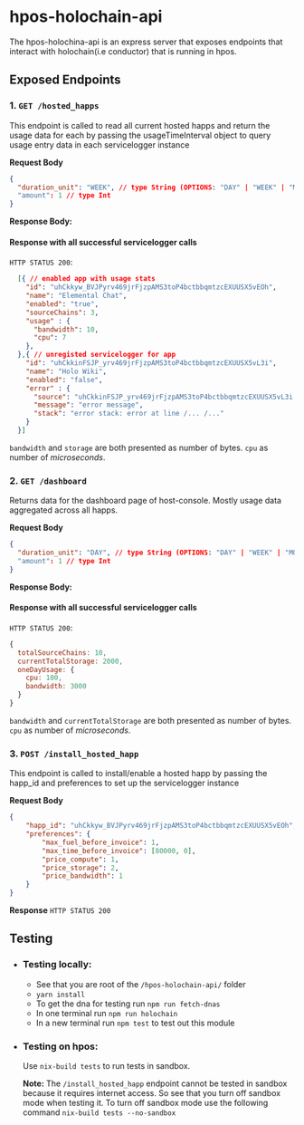 # hpos-holochain-api

The hpos-holochina-api is an express server that exposes endpoints that interact with holochain(i.e conductor) that is running in hpos.

## Exposed Endpoints

### 1. `GET /hosted_happs`
This endpoint is called to read all current hosted happs and return the usage data for each by passing the usageTimeInterval object to query usage entry data in each servicelogger instance

**Request Body**
```json
{
  "duration_unit": "WEEK", // type String (OPTIONS: "DAY" | "WEEK" | "MONTH" | "YEAR")
  "amount": 1 // type Int
}
```

**Response Body:**
#### Response with all successful servicelogger calls
`HTTP STATUS 200`:
```json
  [{ // enabled app with usage stats
    "id": "uhCkkyw_BVJPyrv469jrFjzpAMS3toP4bctbbqmtzcEXUUSX5vEOh",
    "name": "Elemental Chat",
    "enabled": "true",
    "sourceChains": 3,
    "usage" : {
      "bandwidth": 10,
      "cpu": 7
    },
  },{ // unregisted servicelogger for app
    "id": "uhCkkinFSJP_yrv469jrFjzpAMS3toP4bctbbqmtzcEXUUSX5vL3i",
    "name": "Holo Wiki",
    "enabled": "false",
    "error" : {
      "source": "uhCkkinFSJP_yrv469jrFjzpAMS3toP4bctbbqmtzcEXUUSX5vL3i::servicelogger",
      "message": "error message",
      "stack": "error stack: error at line /... /..."
    }
  }]
```
`bandwidth` and `storage` are both presented as number of bytes. `cpu` as number of *microseconds*.

### 2. `GET /dashboard`
Returns data for the dashboard page of host-console. Mostly usage data aggregated across all happs.

**Request Body**
```json
{
  "duration_unit": "DAY", // type String (OPTIONS: "DAY" | "WEEK" | "MONTH" | "YEAR")
  "amount": 1 // type Int
}
```

**Response Body:**
#### Response with all successful servicelogger calls
`HTTP STATUS 200`:
```javascript
{
  totalSourceChains: 10,
  currentTotalStorage: 2000,
  oneDayUsage: {
    cpu: 100,
    bandwidth: 3000
  }
}
```
`bandwidth` and `currentTotalStorage` are both presented as number of bytes. `cpu` as number of *microseconds*.

### 3. `POST /install_hosted_happ`
This endpoint is called to install/enable a hosted happ by passing the happ_id and preferences to set up the servicelogger instance

**Request Body**
```json
{
    "happ_id": "uhCkkyw_BVJPyrv469jrFjzpAMS3toP4bctbbqmtzcEXUUSX5vEOh",
    "preferences": {
        "max_fuel_before_invoice": 1,
        "max_time_before_invoice": [80000, 0],
        "price_compute": 1,
        "price_storage": 2,
        "price_bandwidth": 1
    }
}
```
**Response**
`HTTP STATUS 200`


## Testing
- ### Testing locally:
  - See that you are root of the `/hpos-holochain-api/` folder
  - `yarn install`
  - To get the dna for testing run `npm run fetch-dnas`
  - In one terminal run `npm run holochain`
  - In a new terminal run `npm test` to test out this module

- ### Testing on hpos:

    Use `nix-build tests` to run tests in sandbox.

    **Note:** The `/install_hosted_happ` endpoint cannot be tested in sandbox because it requires internet access. So see that you turn off sandbox mode when testing it.
    To turn off sandbox mode use the following command
    `nix-build tests --no-sandbox`
